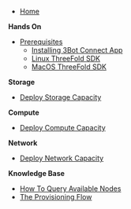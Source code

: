 * [Home](/)

**Hands On**
* [Prerequisites](../peer2peer_storage_compue/prerequisites.md)
    * [Installing 3Bot Connect App](../peer2peer_storage_compue/3bot-connect-app.md)
    * [Linux ThreeFold SDK](../peer2peer_storage_compue/threefold-sdk-linux.md)
    * [MacOS ThreeFold SDK](../peer2peer_storage_compue/threefold-sdk-macos.md)

**Storage**
* [Deploy Storage Capacity](../peer2peer_storage_compue/storage.md)

**Compute**
* [Deploy Compute Capacity](../peer2peer_storage_compue/compute.md)

**Network**
* [Deploy Network Capacity](../peer2peer_storage_compue/compute.md)

**Knowledge Base**
* [How To Query Available Nodes](../peer2peer_storage_compue/query-nodes.md)
* [The Provisioning Flow](../peer2peer_storage_compue/provisioningflow.md)